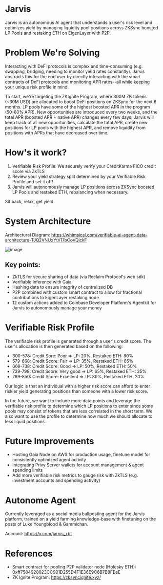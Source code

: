 # Jarvis
Jarvis is an autonomous AI agent that understands a user's risk level and optimizes yield by managing liquidity pool positions across ZKSync boosted LP Pools and restaking ETH on EigenLayer with P2P. 

# Problem We're Solving 
Interacting with DeFi protocols is complex and time-consuming (e.g. swapping, bridging, needing to monitor yield rates constantly). Jarvis abstracts this for the end user by directly interacting with the smart contracts of DeFi protocols and monitoring APR rates--all while keeping your unique risk profile in mind. 

To start, we're targeting the ZKIgnite Program, where 300M ZK tokens (~30M USD) are allocated to boost DeFi positions on ZKSync for the next 6 months. LP pools have some of the highest boosted APR in the program (50-80% APR). New opportunities are introduced every two weeks, and the total APR (boosted APR + native APR) changes every few days. Jarvis will keep track of all new opportunities, calculate the total APR, create new positions for LP pools with the highest APR, and remove liquidity from positions with APRs that have decreased over time. 

# How's it work?
1. Verifiable Risk Profile: We securely verify your CreditKarma FICO credit score via ZkTLS 
2. Review your yield strategy split determined by your Verifiable Risk Profile and set it off!
3. Jarvis will autonomously manage LP positions across ZKSync boosted LP Pools and restaked ETH, rebalancing when necessary.

Sit back, relax, get yield.

# System Architecture
Architectural Diagram: https://whimsical.com/verifiable-ai-agent-data-architecture-TJQ2VNUxYtV17pCoVQjckF

![image](https://github.com/user-attachments/assets/159cc92b-5cf9-41bd-8061-e3a72a85f04e)


## Key points:
- ZkTLS for secure sharing of data (via Reclaim Protocol's web sdk)
- Verifiable inference with Gaia
- Hashing data to ensure integrity of centralized DB
- P2P combined with custom smart contract to allow for fractional contributions to EigenLayer restaking node
- 12 custom actions added to Coinbase Developer Platform's Agentkit for Jarvis to autonomously manage your money

# Verifiable Risk Profile
The verifiable risk profile is generated through a user's credit score. The user's allocation is then generated based on the following:  

- 300-578: Credit Sore: Poor => LP: 20%, Restaked ETH: 80%
- 579-668: Credit Score: Fair => LP: 35%, Restaked ETH: 65%
- 669-738: Credit Score: Good => LP: 50%, Restaked ETH: 50%
- 739-798: Credit Score: Very good => LP: 65%, Restaked ETH: 35%
- 799-850: Credit Score: Excellent => LP: 80%, Restaked ETH: 20%

Our logic is that an individual with a higher risk score can afford to enter riskier yield generating positions than someone with a lower risk score. 

In the future, we want to include more data points and leverage the verifiable risk profile to determine which LP positions to enter since some pools may consist of tokens that are less correlated in the short term. We also want to use the profile to determine how much we should allocate to less liquid positions. 

# Future Improvements
- Hosting Gaia Node on AWS for production usage, finetune model for consistently optimized agent activity
- Integrating Privy Server wallets for account management & agent spending limits 
- Add more verifiable risk metrics to gauge risk with ZkTLS (e.g. investment accounts and spending activity)

# Autonome Agent
Currently leveraged as a social media bullposting agent for the Jarvis platform, trained on a yield farming knowledge-base with finetuning on the posts of Luke Youngblood & Gammichan. 

Account: https://x.com/jarvis_xbt

# References
- Smart contract for pooling P2P validator node (Holesky ETH): 0xff7584928023CC991D255D4F1E36E9C6B7B8FEeE
- ZK Ignite Program: https://zksyncignite.xyz/


